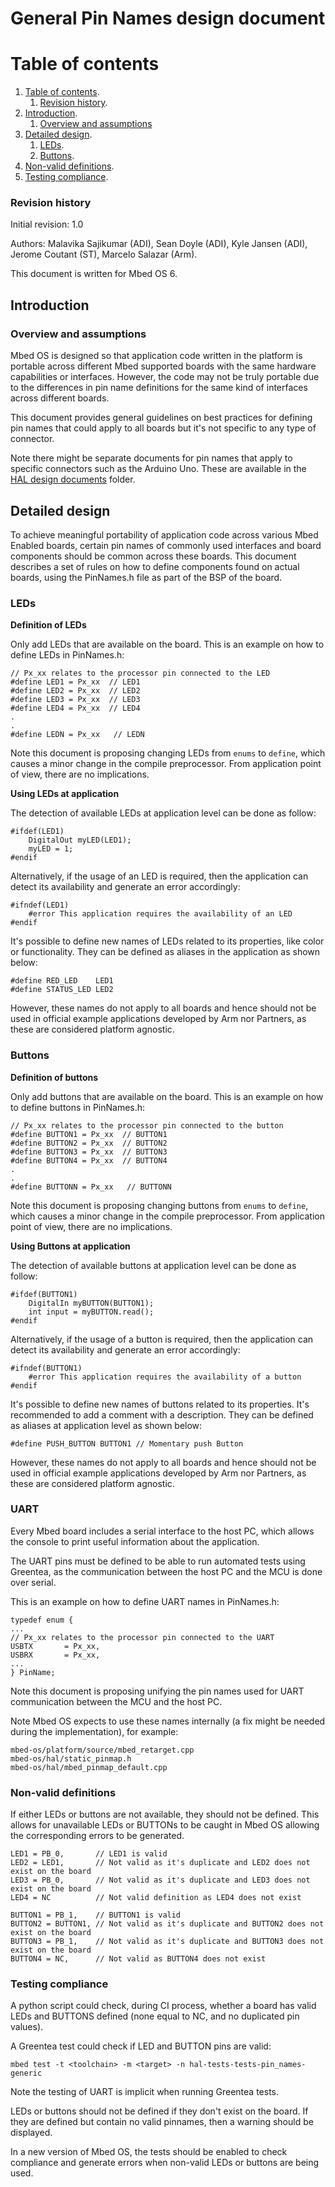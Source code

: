 # General Pin Names design document

# Table of contents

1. [Table of contents](#table-of-contents).
    1. [Revision history](#revision-history).
1. [Introduction](#introduction).
    1. [Overview and assumptions](#overview-and-assumptions)
1. [Detailed design](#detailed-design).
    1. [LEDs](#leds).
    1. [Buttons](#buttons).
1. [Non-valid definitions](#non-valid-definitions).
1. [Testing compliance](#testing-compliance).


### Revision history

Initial revision: 1.0

Authors: Malavika Sajikumar (ADI), Sean Doyle (ADI), Kyle Jansen (ADI), Jerome Coutant (ST), Marcelo Salazar (Arm).

This document is written for Mbed OS 6.

## Introduction

### Overview and assumptions

Mbed OS is designed so that application code written in the platform is portable across different Mbed supported boards with the same hardware capabilities or interfaces. However, the code may not be truly portable due to the differences in pin name definitions for the same kind of interfaces across different boards. 

This document provides general guidelines on best practices for defining pin names that could apply to all boards but it's not specific to any type of connector.

Note there might be separate documents for pin names that apply to specific connectors such as the Arduino Uno. These are available in the [HAL design documents](./) folder.

## Detailed design

To achieve meaningful portability of application code across various Mbed Enabled boards, certain pin names of commonly used interfaces and board components should be common across these boards. This document describes a set of rules on how to define components found on actual boards, using the PinNames.h file as part of the BSP of the board.

### LEDs

**Definition of LEDs**

Only add LEDs that are available on the board. This is an example on how to define LEDs in PinNames.h:

    // Px_xx relates to the processor pin connected to the LED
    #define LED1 = Px_xx  // LED1
    #define LED2 = Px_xx  // LED2  
    #define LED3 = Px_xx  // LED3  
    #define LED4 = Px_xx  // LED4  
    .  
    .  
    #define LEDN = Px_xx   // LEDN

Note this document is proposing changing LEDs from `enums` to `define`, which causes a minor change in the compile preprocessor. From application point of view, there are no implications.

**Using LEDs at application**

The detection of available LEDs at application level can be done as follow:

    #ifdef(LED1)
        DigitalOut myLED(LED1);
        myLED = 1;
    #endif 

Alternatively, if the usage of an LED is required, then the application can detect its availability and generate an error accordingly:

    #ifndef(LED1)
        #error This application requires the availability of an LED
    #endif 

It's possible to define new names of LEDs related to its properties, like color or functionality. They can be defined as aliases in the application as shown below:

    #define RED_LED    LED1
    #define STATUS_LED LED2 

However, these names do not apply to all boards and hence should not be used in official example applications developed by Arm nor Partners, as these are considered platform agnostic.

### Buttons

**Definition of buttons**

Only add buttons that are available on the board. This is an example on how to define buttons in PinNames.h:

    // Px_xx relates to the processor pin connected to the button  
    #define BUTTON1 = Px_xx  // BUTTON1  
    #define BUTTON2 = Px_xx  // BUTTON2  
    #define BUTTON3 = Px_xx  // BUTTON3  
    #define BUTTON4 = Px_xx  // BUTTON4   
    .  
    .  
    #define BUTTONN = Px_xx   // BUTTONN  

Note this document is proposing changing buttons from `enums` to `define`, which causes a minor change in the compile preprocessor. From application point of view, there are no implications.

**Using Buttons at application**

The detection of available buttons at application level can be done as follow:

    #ifdef(BUTTON1)
        DigitalIn myBUTTON(BUTTON1);
        int input = myBUTTON.read();
    #endif 

Alternatively, if the usage of a button is required, then the application can detect its availability and generate an error accordingly:

    #ifndef(BUTTON1)
        #error This application requires the availability of a button
    #endif 

It's possible to define new names of buttons related to its properties. It's recommended to add a comment with a description. They can be defined as aliases at application level as shown below:

    #define PUSH_BUTTON BUTTON1 // Momentary push Button

However, these names do not apply to all boards and hence should not be used in official example applications developed by Arm nor Partners, as these are considered platform agnostic.

### UART

Every Mbed board includes a serial interface to the host PC, which allows the console to print useful information about the application.

The UART pins must be defined to be able to run automated tests using Greentea, as the communication between the host PC and the MCU is done over serial.

This is an example on how to define UART names in PinNames.h:

    typedef enum {
    ...
    // Px_xx relates to the processor pin connected to the UART
    USBTX       = Px_xx,
    USBRX       = Px_xx,
    ...
    } PinName;

Note this document is proposing unifying the pin names used for UART communication between the MCU and the host PC.

Note Mbed OS expects to use these names internally (a fix might be needed during the implementation), for example:

    mbed-os/platform/source/mbed_retarget.cpp
    mbed-os/hal/static_pinmap.h
    mbed-os/hal/mbed_pinmap_default.cpp

### Non-valid definitions

If either LEDs or buttons are not available, they should not be defined.
This allows for unavailable LEDs or BUTTONs to be caught in Mbed OS allowing the corresponding errors to be generated.
   
    LED1 = PB_0,       // LED1 is valid
    LED2 = LED1,       // Not valid as it's duplicate and LED2 does not exist on the board
    LED3 = PB_0,       // Not valid as it's duplicate and LED3 does not exist on the board
    LED4 = NC          // Not valid definition as LED4 does not exist

    BUTTON1 = PB_1,    // BUTTON1 is valid
    BUTTON2 = BUTTON1, // Not valid as it's duplicate and BUTTON2 does not exist on the board  
    BUTTON3 = PB_1,    // Not valid as it's duplicate and BUTTON3 does not exist on the board  
    BUTTON4 = NC,      // Not valid as BUTTON4 does not exist


### Testing compliance

A python script could check, during CI process, whether a board has valid LEDs and BUTTONS defined (none equal to NC, and no duplicated pin values).

A Greentea test could check if LED and BUTTON pins are valid:

    mbed test -t <toolchain> -m <target> -n hal-tests-tests-pin_names-generic

Note the testing of UART is implicit when running Greentea tests.

LEDs or buttons should not be defined if they don't exist on the board. If they are defined but contain no valid pinnames, then a warning should be displayed.

In a new version of Mbed OS, the tests should be enabled to check compliance and generate errors when non-valid LEDs or buttons are being used.
